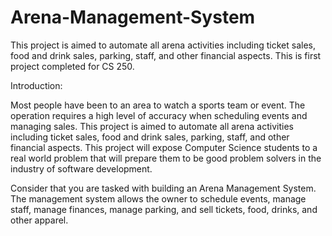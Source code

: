 # Arena-Management-System
This project is aimed to automate all arena activities including ticket sales, food and drink sales, parking, staff, and other financial aspects. This is first project completed for CS 250.

Introduction:

Most people have been to an area to watch a sports team or event. The operation requires a high level of accuracy when scheduling events and managing sales. This project is aimed to automate all arena activities including ticket sales, food and drink sales, parking, staff, and other financial aspects. This project will expose Computer Science students to a real world problem that will prepare them to be good problem solvers in the industry of software development.

Consider that you are tasked with building an Arena Management System. The management system allows the owner to schedule events, manage staff, manage finances, manage parking, and sell tickets, food, drinks, and other apparel.

